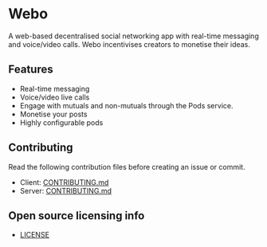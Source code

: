 # Webo
A web-based decentralised social networking app with real-time messaging and voice/video calls. Webo incentivises creators to monetise their ideas.

## Features

- Real-time messaging
- Voice/video live calls
- Engage with mutuals and non-mutuals through the Pods service.
- Monetise your posts
- Highly configurable pods

## Contributing

Read the following contribution files before creating an issue or commit.

- Client: [CONTRIBUTING.md](https://github.com/believemanasseh/webo/blob/main/client/CONTRIBUTING.md)
- Server: [CONTRIBUTING.md](https://github.com/believemanasseh/webo/blob/main/server/CONTRIBUTING.md)

## Open source licensing info

- [LICENSE]

[LICENSE]: LICENSE